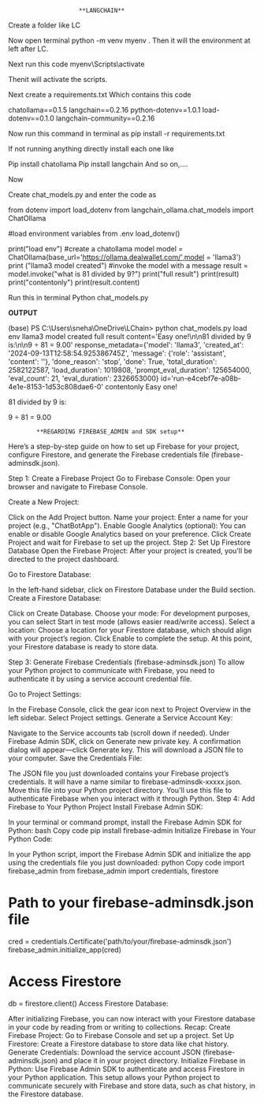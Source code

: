                         **LANGCHAIN**
                        
Create a folder like LC

Now open terminal python -m venv myenv .
Then it will the environment at left after LC.

Next run this code myenv\Scripts\activate

Thenit will activate the scripts.

Next create a requirements.txt Which contains this code 

chatollama==0.1.5
langchain==0.2.16
python-dotenv==1.0.1
load-dotenv==0.1.0
langchain-community==0.2.16

Now run this command in terminal as pip install -r requirements.txt

If not running anything directly install each one like 

Pip install chatollama
Pip install langchain
 And so on,….

Now 

Create chat_models.py and enter the code as

from dotenv import load_dotenv
from langchain_ollama.chat_models import ChatOllama


#load environment variables from .env
load_dotenv()


print("load env")
#create a chatollama model
model = ChatOllama(base_url='https://ollama.dealwallet.com/',model = 'llama3')
print ("llama3 model created")
#invoke the model with a message
result = model.invoke("what is 81 divided by 9?")
print("full result")
print(result)
print("contentonly")
print(result.content)

Run this in terminal Python chat_models.py

**OUTPUT**

(base) PS C:\Users\sneha\OneDrive\LChain> python chat_models.py
load env
llama3 model created
full result
content='Easy one!\n\n81 divided by 9 is:\n\n9 ÷ 81 = 9.00' response_metadata={'model': 'llama3', 'created_at': '2024-09-13T12:58:54.925386745Z', 'message': {'role': 'assistant', 'content': ''}, 'done_reason': 'stop', 'done': True, 'total_duration': 2582122587, 'load_duration': 1019808, 'prompt_eval_duration': 125654000, 'eval_count': 21, 'eval_duration': 2326653000} id='run-e4cebf7e-a08b-4e1e-8153-1d53c808dae6-0'
contentonly
Easy one!

81 divided by 9 is:

9 ÷ 81 = 9.00

            **REGARDING FIREBASE_ADMIN and SDK setup**
Here’s a step-by-step guide on how to set up Firebase for your project, configure Firestore, and generate the Firebase credentials file (firebase-adminsdk.json).

Step 1: Create a Firebase Project
Go to Firebase Console: Open your browser and navigate to Firebase Console.

Create a New Project:

Click on the Add Project button.
Name your project: Enter a name for your project (e.g., "ChatBotApp").
Enable Google Analytics (optional): You can enable or disable Google Analytics based on your preference.
Click Create Project and wait for Firebase to set up the project.
Step 2: Set Up Firestore Database
Open the Firebase Project: After your project is created, you'll be directed to the project dashboard.

Go to Firestore Database:

In the left-hand sidebar, click on Firestore Database under the Build section.
Create a Firestore Database:

Click on Create Database.
Choose your mode: For development purposes, you can select Start in test mode (allows easier read/write access).
Select a location: Choose a location for your Firestore database, which should align with your project’s region.
Click Enable to complete the setup.
At this point, your Firestore database is ready to store data.

Step 3: Generate Firebase Credentials (firebase-adminsdk.json)
To allow your Python project to communicate with Firebase, you need to authenticate it by using a service account credential file.

Go to Project Settings:

In the Firebase Console, click the gear icon next to Project Overview in the left sidebar.
Select Project settings.
Generate a Service Account Key:

Navigate to the Service accounts tab (scroll down if needed).
Under Firebase Admin SDK, click on Generate new private key.
A confirmation dialog will appear—click Generate key. This will download a JSON file to your computer.
Save the Credentials File:

The JSON file you just downloaded contains your Firebase project’s credentials. It will have a name similar to firebase-adminsdk-xxxxx.json.
Move this file into your Python project directory. You'll use this file to authenticate Firebase when you interact with it through Python.
Step 4: Add Firebase to Your Python Project
Install Firebase Admin SDK:

In your terminal or command prompt, install the Firebase Admin SDK for Python:
bash
Copy code
pip install firebase-admin
Initialize Firebase in Your Python Code:

In your Python script, import the Firebase Admin SDK and initialize the app using the credentials file you just downloaded:
python
Copy code
import firebase_admin
from firebase_admin import credentials, firestore

# Path to your firebase-adminsdk.json file
cred = credentials.Certificate('path/to/your/firebase-adminsdk.json')
firebase_admin.initialize_app(cred)

# Access Firestore
db = firestore.client()
Access Firestore Database:

After initializing Firebase, you can now interact with your Firestore database in your code by reading from or writing to collections.
Recap:
Create Firebase Project: Go to Firebase Console and set up a project.
Set Up Firestore: Create a Firestore database to store data like chat history.
Generate Credentials: Download the service account JSON (firebase-adminsdk.json) and place it in your project directory.
Initialize Firebase in Python: Use Firebase Admin SDK to authenticate and access Firestore in your Python application.
This setup allows your Python project to communicate securely with Firebase and store data, such as chat history, in the Firestore database.




 

